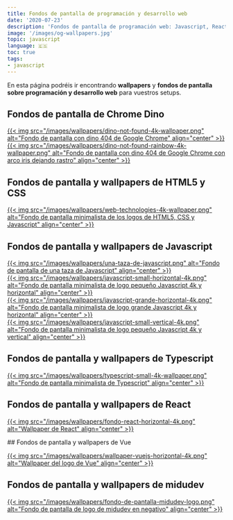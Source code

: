 ```yaml
---
title: Fondos de pantalla de programación y desarrollo web
date: '2020-07-23'
description: 'Fondos de pantalla de programación web: Javascript, React, CSS, HTML y más.'
image: '/images/og-wallpapers.jpg'
topic: javascript
language: 🇪🇸
toc: true
tags:
- javascript
---
```


En esta página podréis ir encontrando **wallpapers** y **fondos de pantalla sobre programación y desarrollo web** para vuestros setups.

## Fondos de pantalla de Chrome Dino

<a href="/images/wallpapers/dino-not-found-4k-wallpaper.png" download>
  {{< img src="/images/wallpapers/dino-not-found-4k-wallpaper.png" alt="Fondo de pantalla con dino 404 de Google Chrome" align="center" >}}
</a>

<a href="/images/wallpapers/dino-not-found-rainbow-4k-wallpaper.png" download>
  {{< img src="/images/wallpapers/dino-not-found-rainbow-4k-wallpaper.png" alt="Fondo de pantalla con dino 404 de Google Chrome con arco iris dejando rastro" align="center" >}}
</a>

## Fondos de pantalla y wallpapers de HTML5 y CSS

<a href="/images/wallpapers/web-technologies-4k-wallpaper.png" download>
  {{< img src="/images/wallpapers/web-technologies-4k-wallpaper.png" alt="Fondo de pantalla minimalista de los logos de HTML5, CSS y Javascript" align="center" >}}
</a>

## Fondos de pantalla y wallpapers de Javascript

<a href='/images/wallpapers/una-taza-de-javascript.png' download>
  {{< img src="/images/wallpapers/una-taza-de-javascript.png" alt="Fondo de pantalla de una taza de Javascript" align="center" >}}
</a>
<br>
<a href="/images/wallpapers/javascript-small-horizontal-4k.png" download>
  {{< img src="/images/wallpapers/javascript-small-horizontal-4k.png" alt="Fondo de pantalla minimalista de logo pequeño Javascript 4k y horizontal" align="center" >}}
</a>
<br>
<a href='/images/wallpapers/javascript-grande-horizontal-4k.png' download>
  {{< img src="/images/wallpapers/javascript-grande-horizontal-4k.png" alt="Fondo de pantalla minimalista de logo grande Javascript 4k y horizontal" align="center" >}}
</a>
<br>
<a href='/images/wallpapers/javascript-small-vertical-4k.png' download>
  {{< img src="/images/wallpapers/javascript-small-vertical-4k.png" alt="Fondo de pantalla minimalista de logo pequeño Javascript 4k y vertical" align="center" >}}
</a>

## Fondos de pantalla y wallpapers de Typescript

<a href="/images/wallpapers/typescript-small-4k-wallpaper.png" download>
  {{< img src="/images/wallpapers/typescript-small-4k-wallpaper.png" alt="Fondo de pantalla minimalista de Typescript" align="center" >}}
</a>

## Fondos de pantalla y wallpapers de React

<a href="/images/wallpapers/fondo-react-horizontal-4k.png" download>
  {{< img src="/images/wallpapers/fondo-react-horizontal-4k.png" alt="Wallpaper de React" align="center" >}}
</a>

## Fondos de pantalla y wallpapers de Vue

<a href="/images/wallpapers/wallpaper-vuejs-horizontal-4k.png" download>
  {{< img src="/images/wallpapers/wallpaper-vuejs-horizontal-4k.png" alt="Wallpaper del logo de Vue" align="center" >}}
</a>


## Fondos de pantalla y wallpapers de midudev

<a href="/images/wallpapers/fondo-de-pantalla-midudev-logo.png" download>
  {{< img src="/images/wallpapers/fondo-de-pantalla-midudev-logo.png" alt="Fondo de pantalla de logo de midudev en negativo" align="center" >}}
</a>